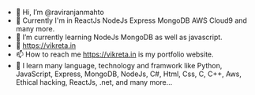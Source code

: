 - 👋 Hi, I’m @raviranjanmahto
- 👀 Currently I'm in ReactJs NodeJs Express MongoDB AWS Cloud9 and many more.
- 🌱 I’m currently learning NodeJs MongoDB as well as javascript.
- 💞️ https://vikreta.in
- 📫 How to reach me https://vikreta.in is my portfolio website.
- 🌱 I learn many language, technology and framwork like Python, JavaScript, Express, MongoDB, NodeJs, C#, Html, Css, C, C++, Aws, Ethical hacking, ReactJs, .net, and many more...

<!---
raviranjanmahto/raviranjanmahto is a ✨ special ✨ repository because its `README.md` (this file) appears on your GitHub profile.
You can click the Preview link to take a look at your changes.
--->
